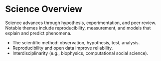 # Science Overview

Science advances through hypothesis, experimentation, and peer review. Notable themes include reproducibility, measurement, and models that explain and predict phenomena.

- The scientific method: observation, hypothesis, test, analysis.
- Reproducibility and open data improve reliability.
- Interdisciplinarity (e.g., biophysics, computational social science).
